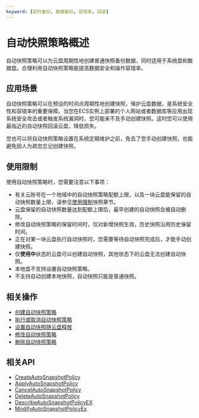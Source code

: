 ```yaml
---
keyword: [定时备份, 数据备份, 容错率, 回滚]
---
```


# 自动快照策略概述

自动快照策略可以为云盘周期性地创建普通快照备份数据，同时适用于系统盘和数据盘。合理利用自动快照策略能提高数据安全和操作容错率。

## 应用场景

自动快照策略可以在预设的时间点周期性地创建快照，保护云盘数据，是系统安全性和容错率的重要保障。当您在ECS实例上部署的个人网站或者数据库等应用出现系统安全攻击或者触发系统漏洞时，您可能来不及手动创建快照。这时您可以使用最临近的自动快照回滚云盘，降低损失。

您也可以将自动快照策略设置在系统定期维护之前，免去了您手动创建快照，也能避免因人为疏忽忘记创建快照。

## 使用限制

使用自动快照策略时，您需要注意以下事项：

-   有关云账号在一个地域中的自动快照策略配额上限，以及一块云盘能保留的自动快照数量上限，请参见[使用限制](/intl.zh-CN/产品简介/使用限制.md)快照章节。
-   云盘保留的自动快照数量达到配额上限后，最早创建的自动快照会被自动删除。
-   修改自动快照策略的保留时间时，仅对新增快照生效，历史快照沿用历史保留时间。
-   正在对某一块云盘执行自动快照时，您需要等待自动快照完成后，才能手动创建快照。
-   仅**使用中**状态的云盘可以创建自动快照，其他状态下的云盘无法创建自动快照。
-   本地盘不支持设置自动快照策略。
-   不支持自动创建本地快照，自动快照只能是普通快照。

## 相关操作

-   [创建自动快照策略](/intl.zh-CN/快照/使用自动快照策略/创建自动快照策略.md)
-   [执行或取消自动快照策略](/intl.zh-CN/快照/使用自动快照策略/执行或取消自动快照策略.md)
-   [设置自动快照随云盘释放](/intl.zh-CN/快照/使用自动快照策略/设置自动快照随云盘释放.md)
-   [修改自动快照策略](/intl.zh-CN/快照/使用自动快照策略/修改自动快照策略.md)
-   [删除自动快照策略](/intl.zh-CN/快照/使用自动快照策略/删除自动快照策略.md)

## 相关API

-   [CreateAutoSnapshotPolicy](/intl.zh-CN/API参考/快照/CreateAutoSnapshotPolicy.md)
-   [ApplyAutoSnapshotPolicy](/intl.zh-CN/API参考/快照/ApplyAutoSnapshotPolicy.md)
-   [CancelAutoSnapshotPolicy](/intl.zh-CN/API参考/快照/CancelAutoSnapshotPolicy.md)
-   [DeleteAutoSnapshotPolicy](/intl.zh-CN/API参考/快照/DeleteAutoSnapshotPolicy.md)
-   [DescribeAutoSnapshotPolicyEX](/intl.zh-CN/API参考/快照/DescribeAutoSnapshotPolicyEX.md)
-   [ModifyAutoSnapshotPolicyEx](/intl.zh-CN/API参考/快照/ModifyAutoSnapshotPolicyEx.md)

